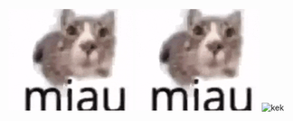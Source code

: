 ![kek](https://github.com/seankot6/seankot6/blob/main/miau.gif)
![kek](https://github.com/seankot6/seankot6/blob/main/miau.gif)
![kek](https://github.com/seankot6/seankot6/blob/main/rrer.gif)
